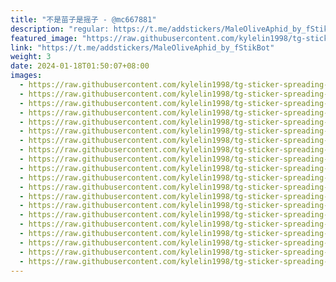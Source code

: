 ```yaml
---
title: "不是苗子是摇子 - @mc667881"
description: "regular: https://t.me/addstickers/MaleOliveAphid_by_fStikBot"
featured_image: "https://raw.githubusercontent.com/kylelin1998/tg-sticker-spreading-worldwide-images/main/img/ea4aed92-ff71-47c6-9114-773d7171595a.jpg"
link: "https://t.me/addstickers/MaleOliveAphid_by_fStikBot"
weight: 3
date: 2024-01-18T01:50:07+08:00
images:
  - https://raw.githubusercontent.com/kylelin1998/tg-sticker-spreading-worldwide-images/main/img/ea4aed92-ff71-47c6-9114-773d7171595a.jpg
  - https://raw.githubusercontent.com/kylelin1998/tg-sticker-spreading-worldwide-images/main/img/1ecf045c-08fb-47af-bad8-2e8c266041d7.jpg
  - https://raw.githubusercontent.com/kylelin1998/tg-sticker-spreading-worldwide-images/main/img/a9ab7543-39cc-4562-88a4-bac80e457764.jpg
  - https://raw.githubusercontent.com/kylelin1998/tg-sticker-spreading-worldwide-images/main/img/0bf59ca3-bcd4-4022-bfbd-a66df52513f1.jpg
  - https://raw.githubusercontent.com/kylelin1998/tg-sticker-spreading-worldwide-images/main/img/b1c9b376-3059-4764-acdc-b43ff7112bcf.jpg
  - https://raw.githubusercontent.com/kylelin1998/tg-sticker-spreading-worldwide-images/main/img/0037c815-a51f-47a5-b024-72853cdba98c.jpg
  - https://raw.githubusercontent.com/kylelin1998/tg-sticker-spreading-worldwide-images/main/img/4fb9268b-7f89-4b6f-b3f8-2c9de5ffd8fb.jpg
  - https://raw.githubusercontent.com/kylelin1998/tg-sticker-spreading-worldwide-images/main/img/4f2ac570-66a1-4024-a22f-be4e8b1b6dca.jpg
  - https://raw.githubusercontent.com/kylelin1998/tg-sticker-spreading-worldwide-images/main/img/bd2a2aad-82e4-47ec-b525-2a1ccab34cbd.jpg
  - https://raw.githubusercontent.com/kylelin1998/tg-sticker-spreading-worldwide-images/main/img/1d03ec93-edb1-468c-b8cb-d8c05ed5caec.jpg
  - https://raw.githubusercontent.com/kylelin1998/tg-sticker-spreading-worldwide-images/main/img/23014970-be3d-4fe7-9ccd-24fc8b31d4cf.jpg
  - https://raw.githubusercontent.com/kylelin1998/tg-sticker-spreading-worldwide-images/main/img/09755093-414b-453a-9ca5-4ff30e1e64e4.jpg
  - https://raw.githubusercontent.com/kylelin1998/tg-sticker-spreading-worldwide-images/main/img/d262dfc4-6980-4315-982d-39ddc0ffb9f0.jpg
  - https://raw.githubusercontent.com/kylelin1998/tg-sticker-spreading-worldwide-images/main/img/c23a631b-e4ba-4bd5-89a0-c8998975ad4a.jpg
  - https://raw.githubusercontent.com/kylelin1998/tg-sticker-spreading-worldwide-images/main/img/36fec55a-2514-4d27-9a1f-4f6b0e98beac.jpg
  - https://raw.githubusercontent.com/kylelin1998/tg-sticker-spreading-worldwide-images/main/img/45acd62b-7135-4c43-a340-b1ce9facf4e0.jpg
  - https://raw.githubusercontent.com/kylelin1998/tg-sticker-spreading-worldwide-images/main/img/c86759ee-060c-4118-8c7b-1cf13716914a.jpg
  - https://raw.githubusercontent.com/kylelin1998/tg-sticker-spreading-worldwide-images/main/img/49a8d477-bc99-4407-b283-908f05dce61a.jpg
  - https://raw.githubusercontent.com/kylelin1998/tg-sticker-spreading-worldwide-images/main/img/d07808bc-9af1-4771-b9b1-835a861ecc4e.jpg
  - https://raw.githubusercontent.com/kylelin1998/tg-sticker-spreading-worldwide-images/main/img/6ae98f40-55bc-421c-8d25-dd6319be48d6.jpg
---
```

